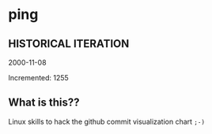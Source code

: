 # ping

## HISTORICAL ITERATION
2000-11-08

Incremented: 1255

## What is this?? 
Linux skills to hack the github commit visualization chart `;-)`

